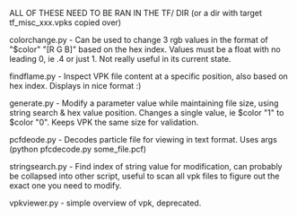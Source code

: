 ALL OF THESE NEED TO BE RAN IN THE TF/ DIR (or a dir with target tf_misc_xxx.vpks copied over)

colorchange.py - Can be used to change 3 rgb values in the format of "$color" "[R G B]" based on the hex index. Values must be a float with no leading 0, ie .4 or just 1. Not really useful in its current state.

findflame.py - Inspect VPK file content at a specific position, also based on hex index. Displays in nice format :)

generate.py - Modify a parameter value while maintaining file size, using string search & hex value position. Changes a single value, ie $color "1" to $color "0". Keeps VPK the same size for validation.

pcfdeode.py - Decodes particle file for viewing in text format. Uses args (python pfcdecode.py some_file.pcf)

stringsearch.py - Find index of string value for modification, can probably be collapsed into other script, useful to scan all vpk files to figure out the exact one you need to modify. 

vpkviewer.py - simple overview of vpk, deprecated.
